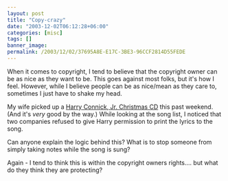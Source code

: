```yaml
---
layout: post
title: "Copy-crazy"
date: "2003-12-02T06:12:28+06:00"
categories: [misc]
tags: []
banner_image: 
permalink: /2003/12/02/37695A8E-E17C-3BE3-96CCF2814D55FEDE
---
```


When it comes to copyright, I tend to believe that the copyright owner can be as nice as they want to be. This goes against most folks, but it's how I feel. However, while I believe people can be as nice/mean as they care to, sometimes I just have to shake my head.

My wife picked up a <a href="http://www.amazon.com/exec/obidos/ASIN/B0000DF00Z/qid=1070376356/sr=2-1/ref=sr_2_1/103-3254848-0227857">Harry Connick, Jr. Christmas CD</a> this past weekend. (And it's <i>very</i> good by the way.) While looking at the song list, I noticed that two companies refused to give Harry permission to print the lyrics to the song.

Can anyone explain the logic behind this? What is to stop someone from simply taking notes while the song is sung?

Again - I tend to think this is within the copyright owners rights.... but what do they think they are protecting?